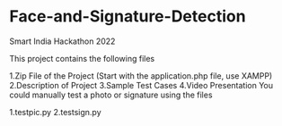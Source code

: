 # Face-and-Signature-Detection
Smart India Hackathon 2022

This project contains the following files

1.Zip File of the Project (Start with the application.php file, use XAMPP)
2.Description of Project
3.Sample Test Cases
4.Video Presentation
You could manually test a photo or signature using the files

1.testpic.py
2.testsign.py
